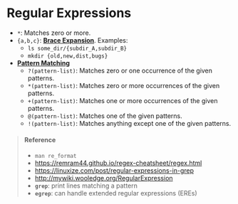 # Regular Expressions

- `*`: Matches zero or more.
- `{a,b,c}`: [**Brace Expansion**](https://www.gnu.org/software/bash/manual/html_node/Brace-Expansion.html). Examples:
  - `ls some_dir/{subdir_A,subdir_B}`
  - `mkdir {old,new,dist,bugs}`
- [**Pattern Matching**](https://www.gnu.org/software/bash/manual/html_node/Pattern-Matching.html)
  - `?(pattern-list)`: Matches zero or one occurrence of the given patterns.
  - `*(pattern-list)`: Matches zero or more occurrences of the given patterns.
  - `+(pattern-list)`: Matches one or more occurrences of the given patterns.
  - `@(pattern-list)`: Matches one of the given patterns.
  - `!(pattern-list)`: Matches anything except one of the given patterns.



> #### Reference
> - `man re_format`
> - https://remram44.github.io/regex-cheatsheet/regex.html
> - https://linuxize.com/post/regular-expressions-in-grep
> - http://mywiki.wooledge.org/RegularExpression
> - **`grep`**: print lines matching a pattern
> - **`egrep`**: can handle extended regular expressions (EREs)